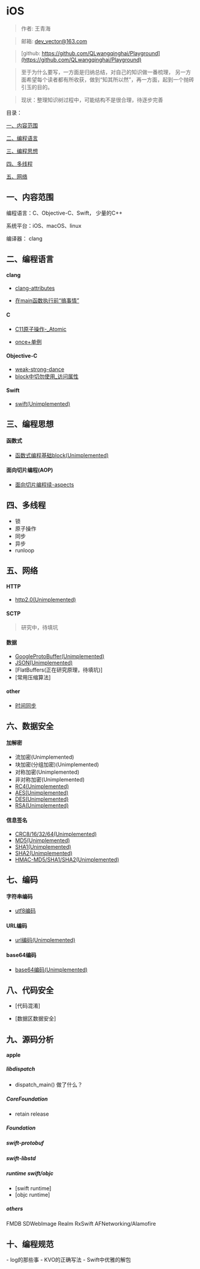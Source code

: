 # iOS

> 作者: 王青海

> 邮箱: dev_vector@163.com

> [github: https://github.com/QLwangqinghai/Playground](https://github.com/QLwangqinghai/Playground) 

> 至于为什么要写，一方面是归纳总结，对自己的知识做一番梳理， 另一方面希望每个读者都有所收获，做到“知其所以然”，再一方面，起到一个抛砖引玉的目的。

> 现状：整理知识树过程中，可能结构不是很合理，待逐步完善

目录： 

[一、内容范围](#1)

[二、编程语言](#2)

[三、编程思想](#3)

[四、多线程](#4)

[五、网络](#5)


<h2 id='1'> 一、内容范围 </h2>

编程语言：C、Objective-C、Swift， 少量的C++

系统平台：iOS、macOS、linux

编译器： clang

<h2 id='2'> 二、编程语言 </h2>

<h4 id='2.1'> clang </h4>

- [clang-attributes](https://github.com/QLwangqinghai/Playground/tree/master/resources/md/clang/clang-attributes.md)

- [在main函数执行前“搞事情”](https://github.com/QLwangqinghai/Playground/tree/master/resources/md/dosomething-before-main.md)


<h4 id='2.2'> C </h4>

- [C11原子操作-_Atomic](https://github.com/QLwangqinghai/Playground/tree/master/resources/md/C11atomic.md)

- [once+单例](https://github.com/QLwangqinghai/Playground/tree/master/resources/md/once.md)


<h4 id='2.3'> Objective-C </h4>

- [weak-strong-dance](https://github.com/QLwangqinghai/Playground/tree/master/resources/md/weak-strong-dance.md)
- [block中切勿使用_访问属性](https://github.com/QLwangqinghai/Playground/tree/master/resources/md/block中_访问属性.md)



<h4 id='2.4'> Swift </h4>

- [swift(Unimplemented)](https://github.com/QLwangqinghai/Swift)

<h2 id='3'> 三、编程思想 </h2>

<h4 id='3.1'> 函数式 </h4>

- [函数式编程基础block(Unimplemented)](https://github.com/QLwangqinghai/Playground/tree/master/resources/md/block.md)

<h4 id='3.2'> 面向切片编程(AOP) </h4>

- [面向切片编程续-aspects](https://github.com/QLwangqinghai/Playground/tree/master/resources/md/aspects.md)


<h2 id='4'> 四、多线程 </h2>

- 锁
- 原子操作
- 同步
- 异步
- runloop


<h2 id='5'> 五、网络 </h2>

<h4 id='5.1'> HTTP </h4>

- [http2.0(Unimplemented)](https://github.com/QLwangqinghai/Playground/tree/master/resources/md/http2.md)

<h4 id='5.2'> SCTP </h4>

> 研究中，待填坑


<h4 id='5.3'> 数据 </h4>

- [GoogleProtoBuffer(Unimplemented)](https://github.com/QLwangqinghai/Playground/tree/master/resources/md/http2.md)
- [JSON(Unimplemented)](https://github.com/QLwangqinghai/Playground/tree/master/resources/md/http2.md)
- [FlatBuffers(正在研究原理，待填坑)]
- [常用压缩算法]


<h4 id='5.4'> other </h4>

- [时间同步](https://github.com/QLwangqinghai/Playground/tree/master/resources/md/net/时间同步.md)

<h2 id='6'> 六、数据安全 </h2>

<h4 id='6.1'> 加解密 </h4>

- 流加密(Unimplemented)
- 块加密(分组加密)(Unimplemented)
- 对称加密(Unimplemented)
- 非对称加密(Unimplemented)
- [RC4(Unimplemented)](https://github.com/QLwangqinghai/Playground/tree/master/resources/md/crypt/)
- [AES(Unimplemented)](https://github.com/QLwangqinghai/Playground/tree/master/resources/md/crypt/)
- [DES(Unimplemented)](https://github.com/QLwangqinghai/Playground/tree/master/resources/md/crypt/)
- [RSA(Unimplemented)](https://github.com/QLwangqinghai/Playground/tree/master/resources/md/crypt/)

<h4 id='6.2'> 信息签名 </h4>

- [CRC8/16/32/64(Unimplemented)](https://github.com/QLwangqinghai/Playground/tree/master/resources/md/sign/)
- [MD5(Unimplemented)](https://github.com/QLwangqinghai/Playground/tree/master/resources/md/sign/)
- [SHA1(Unimplemented)](https://github.com/QLwangqinghai/Playground/tree/master/resources/md/sign/)
- [SHA2(Unimplemented)](https://github.com/QLwangqinghai/Playground/tree/master/resources/md/sign/)
- [HMAC-MD5/SHA1/SHA2(Unimplemented)](https://github.com/QLwangqinghai/Playground/tree/master/resources/md/sign/)

<h2 id='7'> 七、编码 </h2>

<h4 id='7.1'> 字符串编码 </h4>

- [utf8编码](https://github.com/QLwangqinghai/Playground/tree/master/resources/md/code/utf8编码.md)

<h4 id='7.2'> URL编码 </h4>

- [url编码(Unimplemented)](https://github.com/QLwangqinghai/Playground/tree/master/resources/md/code/url编码.md)

<h4 id='7.3'> base64编码 </h4>

- [base64编码(Unimplemented)](https://github.com/QLwangqinghai/Playground/tree/master/resources/md/code/base64编码.md)

<h2 id='7'> 八、代码安全 </h2>

- [代码混淆]

- [数据区数据安全]


<h2 id='9'> 九、源码分析 </h2>

<h4 id='9.1'> apple </h4>


<h5 id='9.1.1'> libdispatch </h5>

- dispatch_main() 做了什么？

<h5 id='9.1.2'> CoreFoundation </h5>

- retain release

<h5 id='9.1.3'> Foundation </h5>

<h5 id='9.1.4'> swift-protobuf </h5>


<h5 id='9.1.5'> swift-libstd </h5>

<h5 id='9.1.6'> runtime swift/objc </h5>

- [swift runtime]
- [objc runtime]

<h5 id='9.2'> others </h5>

FMDB
SDWebImage
Realm
RxSwift
AFNetworking/Alamofire


<h2 id='10'> 十、编程规范 </h2>
- log的那些事
- KVO的正确写法
- Swift中优雅的解包
